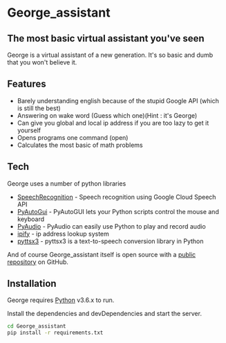 # George_assistant
## The most basic virtual assistant you've seen 


George is a virtual assistant of a new generation.
It's so basic and dumb that you won't believe it.

## Features

- Barely understanding english because of the stupid Google API (which is still the best)
- Answering on wake word (Guess which one)(Hint : it's George)
- Can give you global and local ip address if you are too lazy to get it yourself
- Opens programs one command (open)
- Calculates the most basic of math problems 

## Tech

George uses a number of python libraries

- [SpeechRecognition](https://github.com/Uberi/speech_recognition#readme) - Speech recognition using Google Cloud Speech API
- [PyAutoGui](https://pyautogui.readthedocs.io/en/latest/) - PyAutoGUI lets your Python scripts control the mouse and keyboard
- [PyAudio](http://people.csail.mit.edu/hubert/pyaudio/) - PyAudio can easily use Python to play and record audio
- [ipify](https://github.com/rdegges/python-ipify) - ip address lookup system
- [pyttsx3](https://github.com/nateshmbhat/pyttsx3) - pyttsx3 is a text-to-speech conversion library in Python

And of course George_assistant itself is open source with a [public repository](https://github.com/TechXTT/George_assistant)
 on GitHub.

## Installation

George requires [Python](https://www.python.org/downloads/) v3.6.x to run.

Install the dependencies and devDependencies and start the server.

```sh
cd George_assistant
pip install -r requirements.txt
```

